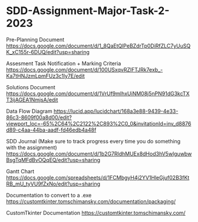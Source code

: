 # SDD-Assignment-Major-Task-2-2023
Pre-Planning Document
https://docs.google.com/document/d/1_8QaEtQlPeBZdrTp0DiRfZLC7yUuSQK_xC155r-6DUQ/edit?usp=sharing

Assesment Task Notification + Marking Criteria
https://docs.google.com/document/d/100USxqvRZlFTJRk7exb_-Ka7tHNJzmLpmFUz3c1ly7E/edit

Solutions Document
https://docs.google.com/document/d/1VrUf9mlhxUiNM08j5nPN91dG3kcTXT3ijAGEA1NmjsA/edit

Data Flow Diagram
https://lucid.app/lucidchart/168a3e88-9439-4e33-86c3-8609f00a8d00/edit?viewport_loc=-65%2C64%2C2122%2C893%2C0_0&invitationId=inv_d8876d89-c4aa-44ba-aadf-fd46edb4a48f

SDD Journal (Make sure to track progress every time you do something with the assignment)
https://docs.google.com/document/d/1b2G7RldhMUEx8dHod3hV5wlguwbwBsgTqMFdBvOQqEQ/edit?usp=sharing

Gantt Chart
https://docs.google.com/spreadsheets/d/1FCMbgyH4j2YV1HleGjuf02B3fKtRB_mU_tyVU9fZxNo/edit?usp=sharing

Documentation to convert to a .exe
https://customtkinter.tomschimansky.com/documentation/packaging/

CustomTkinter Documentation
https://customtkinter.tomschimansky.com/

